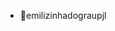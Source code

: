 - 👋emilizinhadograupjl


<!---
emilidograu/emilidograu is a ✨ special ✨ repository because its `README.md` (this file) appears on your GitHub profile.
You can click the Preview link to take a look at your changes.
--->

